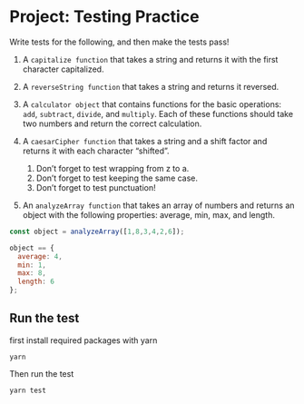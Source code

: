 # Project: Testing Practice
Write tests for the following, and then make the tests pass!

1. A `capitalize function` that takes a string and returns it with the first character capitalized.

2. A `reverseString function` that takes a string and returns it reversed.

3. A `calculator object` that contains functions for the basic operations: `add`, `subtract`, `divide`, and `multiply`. Each of these functions should take two numbers and return the correct calculation.

4. A `caesarCipher function` that takes a string and a shift factor and returns it with each character “shifted”.

    1. Don’t forget to test wrapping from z to a.
    2. Don’t forget to test keeping the same case.
    3. Don’t forget to test punctuation!

5. An `analyzeArray function` that takes an array of numbers and returns an object with the following properties: average, min, max, and length.

```javascript
const object = analyzeArray([1,8,3,4,2,6]);

object == {
  average: 4,
  min: 1,
  max: 8,
  length: 6
};
```

## Run the test
first install required packages with yarn
```shell
yarn
```

Then run the test
```shell
yarn test
```